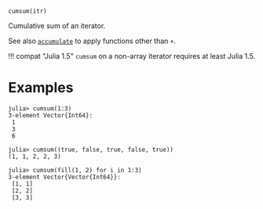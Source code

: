 ```
cumsum(itr)
```

Cumulative sum of an iterator.

See also [`accumulate`](@ref) to apply functions other than `+`.

!!! compat "Julia 1.5"
    `cumsum` on a non-array iterator requires at least Julia 1.5.


# Examples

```jldoctest
julia> cumsum(1:3)
3-element Vector{Int64}:
 1
 3
 6

julia> cumsum((true, false, true, false, true))
(1, 1, 2, 2, 3)

julia> cumsum(fill(1, 2) for i in 1:3)
3-element Vector{Vector{Int64}}:
 [1, 1]
 [2, 2]
 [3, 3]
```
